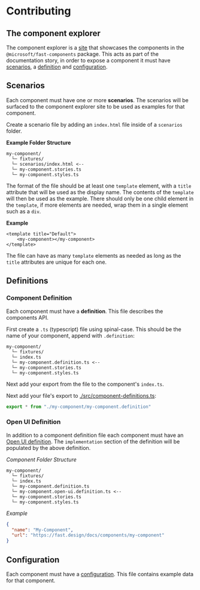 # Contributing

## The component explorer

The component explorer is a [site](https://explore.fast.design) that showcases the components in the `@microsoft/fast-components` package. This acts as part of the documentation story, in order to expose a component it must have [scenarios](#scenarios), a [definition](#definition) and [configuration](#configuration).

## Scenarios

Each component must have one or more **scenarios**. The scenarios will be surfaced to the component explorer site to be used as examples for that component.

Create a scenario file by adding an `index.html` file inside of a `scenarios` folder.

__Example Folder Structure__
```
my-component/
  └─ fixtures/
  └─ scenarios/index.html <--
  └─ my-component.stories.ts
  └─ my-component.styles.ts
```

The format of the file should be at least one `template` element, with a `title` attribute that will be used as the display name. The contents of the `template` will then be used as the example. There should only be one child element in the `template`, if more elements are needed, wrap them in a single element such as a `div`.

__Example__
```
<template title="Default">
    <my-component></my-component>
</template>
```

The file can have as many `template` elements as needed as long as the `title` attributes are unique for each one.

## Definitions

### Component Definition

Each component must have a **definition**. This file describes the components API.

First create a `.ts` (typescript) file using spinal-case. This should be the name of your component, append with `.definition`:
```
my-component/
  └─ fixtures/
  └─ index.ts
  └─ my-component.definition.ts <--
  └─ my-component.stories.ts
  └─ my-component.styles.ts
```

Next add your export from the file to the component's `index.ts`.

Next add your file's export to [./src/component-definitions.ts](./src/component-definitions.ts):

```js
export * from "./my-component/my-component.definition"
```

### Open UI Definition

In addition to a component definition file each component must have an [Open UI definition](https://github.com/microsoft/fast/blob/master/packages/web-components/fast-components/src/__test__/component.schema.json). The `implementation` section of the definition will be populated by the above definition.

_Component Folder Structure_
```
my-component/
  └─ fixtures/
  └─ index.ts
  └─ my-component.definition.ts 
  └─ my-component.open-ui.definition.ts <--
  └─ my-component.stories.ts
  └─ my-component.styles.ts
```
_Example_
```json
{
  "name": "My-Component",
  "url": "https://fast.design/docs/components/my-component"
}
```

## Configuration

Each component must have a [configuration](https://github.com/microsoft/fast/tree/master/sites/fast-component-explorer/app/fast-components/configs/README.md). This file contains example data for that component.
